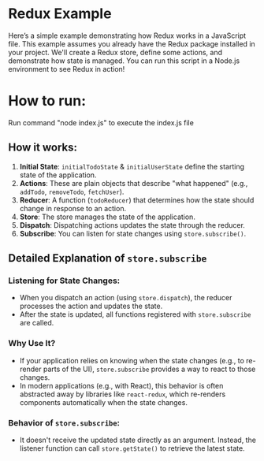 # Redux Example

Here’s a simple example demonstrating how Redux works in a JavaScript file. This example assumes you already have the Redux package installed in your project. We'll create a Redux store, define some actions, and demonstrate how state is managed. You can run this script in a Node.js environment to see Redux in action!

# How to run:

Run command "node index.js" to execute the index.js file

## How it works:

1. **Initial State**: `initialTodoState` & `initialUserState` define the starting state of the application.
2. **Actions**: These are plain objects that describe "what happened" (e.g., `addTodo`, `removeTodo`, `fetchUser`).
3. **Reducer**: A function (`todoReducer`) that determines how the state should change in response to an action.
4. **Store**: The store manages the state of the application.
5. **Dispatch**: Dispatching actions updates the state through the reducer.
6. **Subscribe**: You can listen for state changes using `store.subscribe()`.

## Detailed Explanation of `store.subscribe`

### Listening for State Changes:

- When you dispatch an action (using `store.dispatch`), the reducer processes the action and updates the state.
- After the state is updated, all functions registered with `store.subscribe` are called.

### Why Use It?

- If your application relies on knowing when the state changes (e.g., to re-render parts of the UI), `store.subscribe` provides a way to react to those changes.
- In modern applications (e.g., with React), this behavior is often abstracted away by libraries like `react-redux`, which re-renders components automatically when the state changes.

### Behavior of `store.subscribe`:

- It doesn't receive the updated state directly as an argument. Instead, the listener function can call `store.getState()` to retrieve the latest state.
